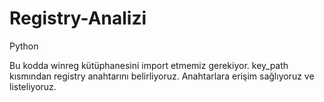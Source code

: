 # Registry-Analizi
 Python

Bu kodda winreg kütüphanesini import etmemiz gerekiyor.
key_path kısmından registry anahtarını belirliyoruz.
Anahtarlara erişim sağlıyoruz ve listeliyoruz.

